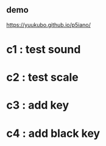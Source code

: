 ## demo  
https://yuukubo.github.io/p5iano/  
  
# c1  : test sound  
# c2  : test scale  
# c3  : add key  
# c4  : add black key  
